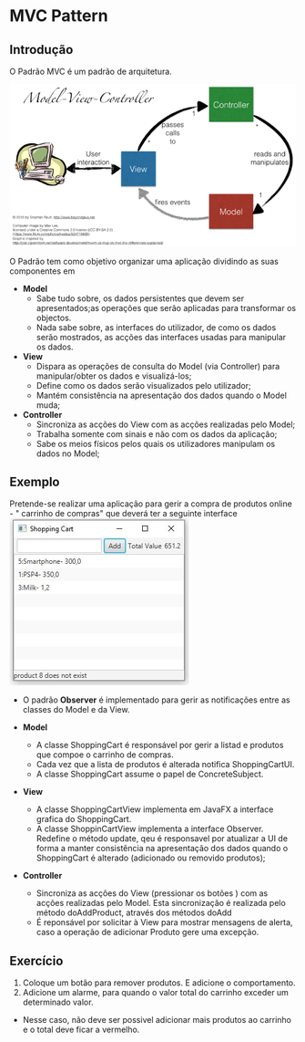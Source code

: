 # MVC Pattern

## Introdução
O Padrão MVC é um padrão de arquitetura.


![height:200px](images/mvc.png) 


O Padrão tem como objetivo organizar uma aplicação dividindo as suas componentes em
- **Model**
    - Sabe tudo sobre, os dados persistentes  que devem ser apresentados;as operações que serão aplicadas para transformar os objectos.
    - Nada sabe sobre, as interfaces do utilizador, de como os dados serão mostrados, as acções das interfaces usadas para manipular os dados.
- **View**
    - Dispara as operações de consulta do Model (via Controller) para manipular/obter os dados e visualizá-los;
    - Define como os dados serão visualizados pelo utilizador;
    - Mantém consistência na apresentação dos dados quando o Model muda;
- **Controller**
    - Sincroniza as acções do View com as acções realizadas pelo Model;
    - Trabalha somente com sinais e não com os dados da aplicação;
    - Sabe os meios físicos pelos quais os utilizadores manipulam os dados no Model;

## Exemplo

Pretende-se realizar uma aplicação para gerir a compra de produtos online - " carrinho de compras" que deverá ter a seguinte interface 
![mvc](images/userinterface.jpg)
- O padrão **Observer** é implementado para gerir as notificações entre as classes do Model e da View.

- **Model**
  - A classe ShoppingCart é responsável por gerir a listad e produtos que compoe o carrinho de compras.
  - Cada vez que a lista de produtos é alterada notifica ShoppingCartUI.
  - A classe ShoppingCart assume o papel de ConcreteSubject.
- **View**
  - A classe ShoppingCartView implementa em JavaFX a interface grafica do ShoppingCart.
  - A classe ShoppinCartView implementa a interface Observer. Redefine o método update, qeu é responsavel por atualizar a UI de forma 
  a manter consistência na apresentação dos dados quando o ShoppingCart é alterado (adicionado ou removido produtos);
  
- **Controller**
  - Sincroniza as acções do View (pressionar os botões ) com as acções realizadas pelo Model. Esta sincronização é realizada pelo método doAddProduct, através dos métodos doAdd
  - É reponsável por solicitar à View para mostrar mensagens de alerta, caso a operação de adicionar Produto gere uma excepção.

## Exercício
1. Coloque um botão para remover produtos. E adicione o comportamento. 
2. Adicione um alarme, para quando o valor total do carrinho exceder um determinado valor. 
 - Nesse caso, não deve ser possivel adicionar mais produtos ao carrinho e o total deve ficar a vermelho.

    